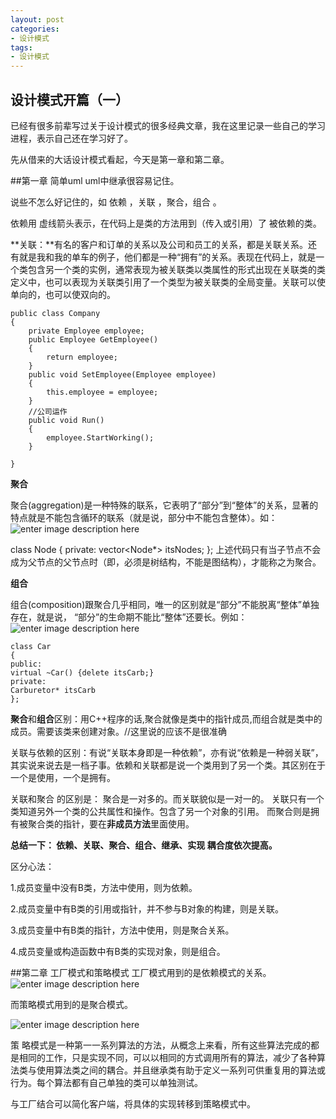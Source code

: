 ```yaml
---
layout: post
categories:
- 设计模式
tags:
- 设计模式
---
```


设计模式开篇（一）
------------
已经有很多前辈写过关于设计模式的很多经典文章，我在这里记录一些自己的学习进程，表示自己还在学习好了。

先从借来的大话设计模式看起，今天是第一章和第二章。

##第一章 简单uml 
uml中继承很容易记住。

说些不怎么好记住的，如 依赖 ，关联 ，聚合，组合 。

依赖用 虚线箭头表示，在代码上是类的方法用到（传入或引用）了 被依赖的类。


**关联：**有名的客户和订单的关系以及公司和员工的关系，都是关联关系。还有就是我和我的单车的例子，他们都是一种“拥有”的关系。表现在代码上，就是一个类包含另一个类的实例，通常表现为被关联类以类属性的形式出现在关联类的类定义中，也可以表现为关联类引用了一个类型为被关联类的全局变量。关联可以使单向的，也可以使双向的。

    public class Company
    {
        private Employee employee;
        public Employee GetEmployee()
        {
            return employee;
        }
        public void SetEmployee(Employee employee)
        {
            this.employee = employee;
        }
        //公司运作    
        public void Run()
        {
            employee.StartWorking();
        }
    
    }


**聚合**

聚合(aggregation)是一种特殊的联系，它表明了“部分”到“整体”的关系，显著的特点就是不能包含循环的联系（就是说，部分中不能包含整体）。如：  
![enter image description here][1]

class Node
{
private:
vector<Node*> itsNodes;
};
上述代码只有当子节点不会成为父节点的父节点时（即，必须是树结构，不能是图结构），才能称之为聚合。

**组合**

组合(composition)跟聚合几乎相同，唯一的区别就是“部分”不能脱离“整体”单独存在，就是说， “部分”的生命期不能比“整体”还要长。例如：  
![enter image description here][2]


    class Car
    {
    public:
    virtual ~Car() {delete itsCarb;}
    private:
    Carburetor* itsCarb
    };

**聚合**和**组合**区别：用C++程序的话,聚合就像是类中的指针成员,而组合就是类中的成员。需要该类来创建对象。//这里说的应该不是很准确

关联与依赖的区别：有说“关联本身即是一种依赖”，亦有说“依赖是一种弱关联”，其实说来说去是一档子事。依赖和关联都是说一个类用到了另一个类。其区别在于一个是使用，一个是拥有。

关联和聚合 的区别是： 聚合是一对多的。而关联貌似是一对一的。 关联只有一个类知道另外一个类的公共属性和操作。包含了另一个对象的引用。 而聚合则是拥有被聚合类的指针，要在**非成员方法**里面使用。

**总结一下：
依赖、关联、聚合、组合、继承、实现 耦合度依次提高。**

区分心法：

1.成员变量中没有B类，方法中使用，则为依赖。

2.成员变量中有B类的引用或指针，并不参与B对象的构建，则是关联。

3.成员变量中有B类的指针，方法中使用，则是聚合关系。

4.成员变量或构造函数中有B类的实现对象，则是组合。


##第二章 工厂模式和策略模式
工厂模式用到的是依赖模式的关系。  
![enter image description here][3]



而策略模式用到的是聚合模式。  

![enter image description here][4]

策 略模式是一种第一一系列算法的方法，从概念上来看，所有这些算法完成的都是相同的工作，只是实现不同，可以以相同的方式调用所有的算法，减少了各种算法类与使用算法类之间的耦合。并且继承类有助于定义一系列可供重复用的算法或行为。每个算法都有自己单独的类可以单独测试。

与工厂结合可以简化客户端，将具体的实现转移到策略模式中。


  [1]: http://tech.idv2.com/wp-content/uploads/2009/04/uml-aac-diff-02.png
  [2]: http://tech.idv2.com/wp-content/uploads/2009/04/uml-aac-diff-03.png
  [3]: http://woniu1983.iteye.com/upload/picture/pic/66033/2077c228-8bbc-3b6e-a416-072e75e1d638.jpg
  [4]: http://www.blue1000.com/upload/2008_07/080709174345591.jpg
